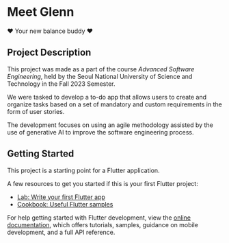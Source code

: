 # Meet Glenn

❤️ Your new balance buddy ❤️

## Project Description

This project was made as a part of the course *Advanced Software Engineering*, held by the Seoul National University of Science and Technology in the Fall 2023 Semester.

We were tasked to develop a to-do app that allows users to create and organize tasks based on a set of mandatory and custom requirements in the form of user stories.

The development focuses on using an agile methodology assisted by the use of generative AI to improve the software engineering process.


## Getting Started

This project is a starting point for a Flutter application.

A few resources to get you started if this is your first Flutter project:

- [Lab: Write your first Flutter app](https://docs.flutter.dev/get-started/codelab)
- [Cookbook: Useful Flutter samples](https://docs.flutter.dev/cookbook)

For help getting started with Flutter development, view the
[online documentation](https://docs.flutter.dev/), which offers tutorials,
samples, guidance on mobile development, and a full API reference.
